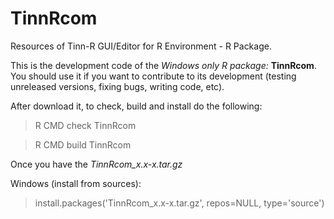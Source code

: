 TinnRcom
========

Resources of Tinn-R GUI/Editor for R Environment - R Package.

This is the development code of the _Windows only R package:_ __TinnRcom__.  
You should use it if you want to contribute to its development
(testing unreleased versions, fixing bugs, writing code, etc).

After download it, to check, build and install do the following:
> R CMD check TinnRcom

> R CMD build TinnRcom

Once you have the _TinnRcom_x.x-x.tar.gz_

Windows (install from sources):
> install.packages('TinnRcom_x.x-x.tar.gz', repos=NULL, type='source')
